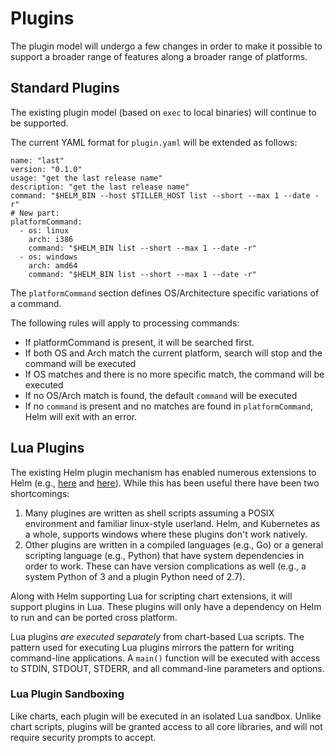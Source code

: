 # Plugins

The plugin model will undergo a few changes in order to make it possible to
support a broader range of features along a broader range of platforms.

## Standard Plugins

The existing plugin model (based on `exec` to local binaries) will continue to
be supported.

The current YAML format for `plugin.yaml` will be extended as follows:

```
name: "last"
version: "0.1.0"
usage: "get the last release name"
description: "get the last release name"
command: "$HELM_BIN --host $TILLER_HOST list --short --max 1 --date -r"
# New part:
platformCommand:
  - os: linux
    arch: i386
    command: "$HELM_BIN list --short --max 1 --date -r"
  - os: windows
    arch: amd64
    command: "$HELM_BIN list --short --max 1 --date -r"
```

The `platformCommand` section defines OS/Architecture specific variations of a
command.

The following rules will apply to processing commands:

- If platformCommand is present, it will be searched first.
- If both OS and Arch match the current platform, search will stop and the 
  command will be executed
- If OS matches and there is no more specific match, the command will be executed
- If no OS/Arch match is found, the default `command` will be executed
- If no `command` is present and no matches are found in `platformCommand`, Helm
  will exit with an error.

## Lua Plugins

The existing Helm plugin mechanism has enabled numerous extensions to Helm
(e.g., [here](https://docs.helm.sh/related/#helm-plugins) and
[here](https://github.com/search?q=topic%3Ahelm-plugin&type=Repositories)).
While this has been useful there have been two shortcomings:

1. Many plugines are written as shell scripts assuming a POSIX environment and
   familiar linux-style userland. Helm, and Kubernetes as a whole, supports
   windows where these plugins don't work natively.
2. Other plugins are written in a compiled languages (e.g., Go) or a general
   scripting language (e.g., Python) that have system dependencies in order to
   work. These can have version complications as well (e.g., a system Python of
   3 and a plugin Python need of 2.7).

Along with Helm supporting Lua for scripting chart extensions, it will support
plugins in Lua. These plugins will only have a dependency on Helm to run and
can be ported cross platform.

Lua plugins _are executed separately_ from chart-based Lua scripts. The pattern
used for executing Lua plugins mirrors the pattern for writing command-line
applications. A `main()` function will be executed with access to STDIN, STDOUT,
STDERR, and all command-line parameters and options.

### Lua Plugin Sandboxing

Like charts, each plugin will be executed in an isolated Lua sandbox. Unlike
chart scripts, plugins will be granted access to all core libraries, and will
not require security prompts to accept.

